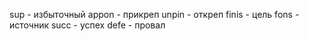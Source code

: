 sup     - избыточный
appon   - прикреп
unpin   - откреп
finis   - цель
fons    - источник
succ    - успех
defe    - провал